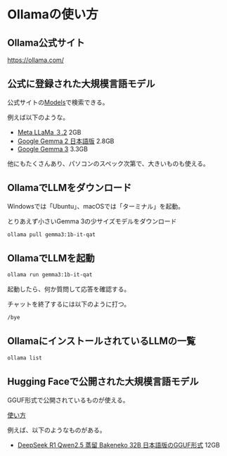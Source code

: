 # Ollamaの使い方

## Ollama公式サイト
https://ollama.com/

## 公式に登録された大規模言語モデル
公式サイトの[Models](https://ollama.com/search)で検索できる。

例えば以下のような。
* [Meta LLaMa ３.2](https://ollama.com/library/llama3.2) 2GB
* [Google Gemma 2 日本語版](https://ollama.com/schroneko/gemma-2-2b-jpn-it) 2.8GB
* [Google Gemma 3](https://ollama.com/library/gemma3) 3.3GB

他にもたくさんあり、パソコンのスペック次第で、大きいものも使える。

## OllamaでLLMをダウンロード

Windowsでは「Ubuntu」、macOSでは「ターミナル」を起動。

とりあえず小さいGemma 3の少サイズモデルをダウンロード

```sh
ollama pull gemma3:1b-it-qat
```

## OllamaでLLMを起動
```sh
ollama run gemma3:1b-it-qat
```

起動したら、何か質問して応答を確認する。

チャットを終了するには以下のように打つ。
```sh
/bye
```

## OllamaにインストールされているLLMの一覧
```sh
ollama list
```

## Hugging Faceで公開された大規模言語モデル
GGUF形式で公開されているものが使える。

[使い方](https://note.com/schroneko/n/n6a7c34f0a50c)

例えば、以下のようなものがある。

* [DeepSeek R1 Qwen2.5 蒸留 Bakeneko 32B 日本語版のGGUF形式](https://huggingface.co/rinna/deepseek-r1-distill-qwen2.5-bakeneko-32b-gguf) 12GB

